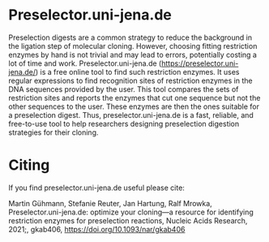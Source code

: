 # Preselector.uni-jena.de

Preselection digests are a common strategy to reduce the background in the ligation step of molecular cloning. However, choosing fitting restriction enzymes by hand is not trivial and may lead to errors, potentially costing a lot of time and work. Preselector.uni-jena.de (https://preselector.uni-jena.de/) is a free online tool to find such restriction enzymes. It uses regular expressions to find recognition sites of restriction enzymes in the DNA sequences provided by the user. This tool compares the sets of restriction sites and reports the enzymes that cut one sequence but not the other sequences to the user. These enzymes are then the ones suitable for a preselection digest. Thus, preselector.uni-jena.de is a fast, reliable, and free-to-use tool to help researchers designing preselection digestion strategies for their cloning.

# Citing

If you find preselector.uni-jena.de useful please cite:

Martin Gühmann, Stefanie Reuter, Jan Hartung, Ralf Mrowka, Preselector.uni-jena.de: optimize your cloning—a resource for identifying restriction enzymes for preselection reactions, Nucleic Acids Research, 2021;, gkab406, https://doi.org/10.1093/nar/gkab406
